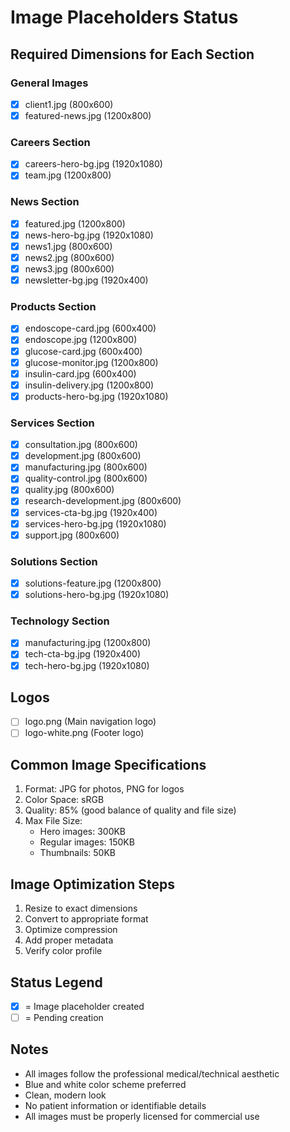 # Image Placeholders Status

## Required Dimensions for Each Section

### General Images
- [X] client1.jpg (800x600)
- [X] featured-news.jpg (1200x800)

### Careers Section
- [X] careers-hero-bg.jpg (1920x1080)
- [X] team.jpg (1200x800)

### News Section
- [X] featured.jpg (1200x800)
- [X] news-hero-bg.jpg (1920x1080)
- [X] news1.jpg (800x600)
- [X] news2.jpg (800x600)
- [X] news3.jpg (800x600)
- [X] newsletter-bg.jpg (1920x400)

### Products Section
- [X] endoscope-card.jpg (600x400)
- [X] endoscope.jpg (1200x800)
- [X] glucose-card.jpg (600x400)
- [X] glucose-monitor.jpg (1200x800)
- [X] insulin-card.jpg (600x400)
- [X] insulin-delivery.jpg (1200x800)
- [X] products-hero-bg.jpg (1920x1080)

### Services Section
- [X] consultation.jpg (800x600)
- [X] development.jpg (800x600)
- [X] manufacturing.jpg (800x600)
- [X] quality-control.jpg (800x600)
- [X] quality.jpg (800x600)
- [X] research-development.jpg (800x600)
- [X] services-cta-bg.jpg (1920x400)
- [X] services-hero-bg.jpg (1920x1080)
- [X] support.jpg (800x600)

### Solutions Section
- [X] solutions-feature.jpg (1200x800)
- [X] solutions-hero-bg.jpg (1920x1080)

### Technology Section
- [X] manufacturing.jpg (1200x800)
- [X] tech-cta-bg.jpg (1920x400)
- [X] tech-hero-bg.jpg (1920x1080)

## Logos
- [ ] logo.png (Main navigation logo)
- [ ] logo-white.png (Footer logo)

## Common Image Specifications
1. Format: JPG for photos, PNG for logos
2. Color Space: sRGB
3. Quality: 85% (good balance of quality and file size)
4. Max File Size: 
   - Hero images: 300KB
   - Regular images: 150KB
   - Thumbnails: 50KB

## Image Optimization Steps
1. Resize to exact dimensions
2. Convert to appropriate format
3. Optimize compression
4. Add proper metadata
5. Verify color profile

## Status Legend
- [X] = Image placeholder created
- [ ] = Pending creation

## Notes
- All images follow the professional medical/technical aesthetic
- Blue and white color scheme preferred
- Clean, modern look
- No patient information or identifiable details
- All images must be properly licensed for commercial use
